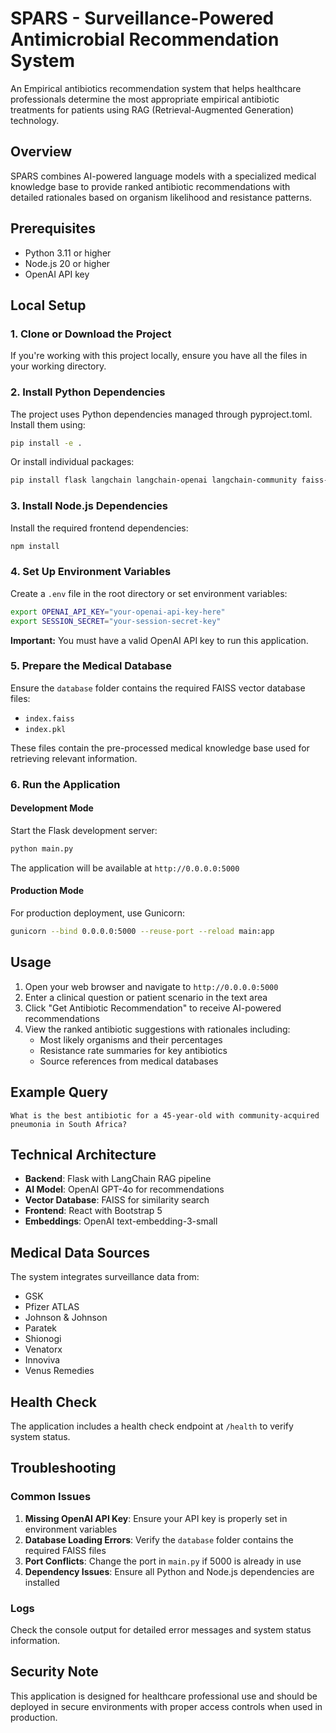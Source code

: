 
# SPARS - Surveillance-Powered Antimicrobial Recommendation System

An Empirical antibiotics recommendation system that helps healthcare professionals determine the most appropriate empirical antibiotic treatments for patients using RAG (Retrieval-Augmented Generation) technology.

## Overview

SPARS combines AI-powered language models with a specialized medical knowledge base to provide ranked antibiotic recommendations with detailed rationales based on organism likelihood and resistance patterns.

## Prerequisites

- Python 3.11 or higher
- Node.js 20 or higher
- OpenAI API key

## Local Setup

### 1. Clone or Download the Project

If you're working with this project locally, ensure you have all the files in your working directory.

### 2. Install Python Dependencies

The project uses Python dependencies managed through pyproject.toml. Install them using:

```bash
pip install -e .
```

Or install individual packages:

```bash
pip install flask langchain langchain-openai langchain-community faiss-cpu openai gunicorn
```

### 3. Install Node.js Dependencies

Install the required frontend dependencies:

```bash
npm install
```

### 4. Set Up Environment Variables

Create a `.env` file in the root directory or set environment variables:

```bash
export OPENAI_API_KEY="your-openai-api-key-here"
export SESSION_SECRET="your-session-secret-key"
```

**Important:** You must have a valid OpenAI API key to run this application.

### 5. Prepare the Medical Database

Ensure the `database` folder contains the required FAISS vector database files:
- `index.faiss`
- `index.pkl`

These files contain the pre-processed medical knowledge base used for retrieving relevant information.

### 6. Run the Application

#### Development Mode

Start the Flask development server:

```bash
python main.py
```

The application will be available at `http://0.0.0.0:5000`

#### Production Mode

For production deployment, use Gunicorn:

```bash
gunicorn --bind 0.0.0.0:5000 --reuse-port --reload main:app
```

## Usage

1. Open your web browser and navigate to `http://0.0.0.0:5000`
2. Enter a clinical question or patient scenario in the text area
3. Click "Get Antibiotic Recommendation" to receive AI-powered recommendations
4. View the ranked antibiotic suggestions with rationales including:
   - Most likely organisms and their percentages
   - Resistance rate summaries for key antibiotics
   - Source references from medical databases

## Example Query

```
What is the best antibiotic for a 45-year-old with community-acquired pneumonia in South Africa?
```

## Technical Architecture

- **Backend**: Flask with LangChain RAG pipeline
- **AI Model**: OpenAI GPT-4o for recommendations
- **Vector Database**: FAISS for similarity search
- **Frontend**: React with Bootstrap 5
- **Embeddings**: OpenAI text-embedding-3-small

## Medical Data Sources

The system integrates surveillance data from:
- GSK
- Pfizer ATLAS
- Johnson & Johnson
- Paratek
- Shionogi
- Venatorx
- Innoviva
- Venus Remedies

## Health Check

The application includes a health check endpoint at `/health` to verify system status.

## Troubleshooting

### Common Issues

1. **Missing OpenAI API Key**: Ensure your API key is properly set in environment variables
2. **Database Loading Errors**: Verify the `database` folder contains the required FAISS files
3. **Port Conflicts**: Change the port in `main.py` if 5000 is already in use
4. **Dependency Issues**: Ensure all Python and Node.js dependencies are installed

### Logs

Check the console output for detailed error messages and system status information.

## Security Note

This application is designed for healthcare professional use and should be deployed in secure environments with proper access controls when used in production.
